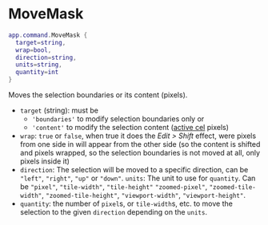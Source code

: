 # MoveMask

```lua
app.command.MoveMask {
  target=string,
  wrap=bool,
  direction=string,
  units=string,
  quantity=int
}
```

Moves the selection boundaries or its content (pixels).

* `target` (string): must be
  * `'boundaries'` to modify selection boundaries only or
  * `'content'` to modify the selection content ([active cel](../app.md#appcel) pixels)
* `wrap`: `true` or `false`, when true it does the *Edit > Shift* effect,
  were pixels from one side in will appear from the other side (so the
  content is shifted and pixels wrapped, so the selection boundaries
  is not moved at all, only pixels inside it)
* `direction`: The selection will be moved to a specific direction, can be `"left"`, `"right"`, `"up"` or `"down"`.
`units`: The unit to use for `quantity`. Can be `"pixel"`, `"tile-width"`, `"tile-height"` `"zoomed-pixel"`, `"zoomed-tile-width"`, `"zoomed-tile-height"`, `"viewport-width"`, `"viewport-height"`.
* `quantity`: the number of `pixel`s, or `tile-width`s, etc. to move the selection to the given `direction` depending on the `units`.
